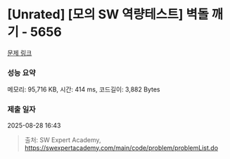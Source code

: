 # [Unrated] [모의 SW 역량테스트] 벽돌 깨기 - 5656 

[문제 링크](https://swexpertacademy.com/main/code/problem/problemDetail.do?contestProbId=AWXRQm6qfL0DFAUo) 

### 성능 요약

메모리: 95,716 KB, 시간: 414 ms, 코드길이: 3,882 Bytes

### 제출 일자

2025-08-28 16:43



> 출처: SW Expert Academy, https://swexpertacademy.com/main/code/problem/problemList.do